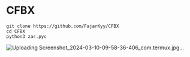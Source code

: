 # CFBX

```
git clone https://github.com/FajarKyy/CFBX
cd CFBX
python3 zar.pyc
```

![Uploading Screenshot_2024-03-10-09-58-36-406_com.termux.jpg…]()
